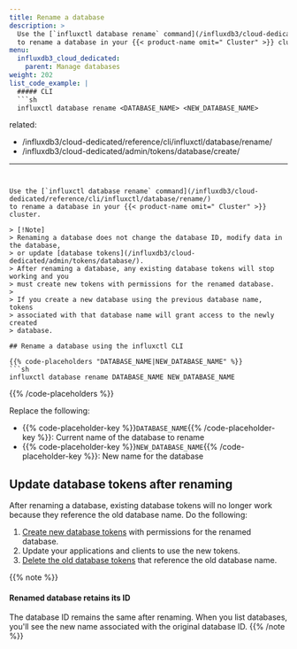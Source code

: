 ```yaml
---
title: Rename a database
description: >
  Use the [`influxctl database rename` command](/influxdb3/cloud-dedicated/reference/cli/influxctl/database/rename/)
  to rename a database in your {{< product-name omit=" Cluster" >}} cluster.
menu:
  influxdb3_cloud_dedicated:
    parent: Manage databases
weight: 202
list_code_example: |
  ##### CLI
  ```sh
  influxctl database rename <DATABASE_NAME> <NEW_DATABASE_NAME>
  ```
related:
  - /influxdb3/cloud-dedicated/reference/cli/influxctl/database/rename/
  - /influxdb3/cloud-dedicated/admin/tokens/database/create/
---
```


Use the [`influxctl database rename` command](/influxdb3/cloud-dedicated/reference/cli/influxctl/database/rename/)
to rename a database in your {{< product-name omit=" Cluster" >}} cluster.

> [!Note]
> Renaming a database does not change the database ID, modify data in the database,
> or update [database tokens](/influxdb3/cloud-dedicated/admin/tokens/database/).
> After renaming a database, any existing database tokens will stop working and you
> must create new tokens with permissions for the renamed database.
>
> If you create a new database using the previous database name, tokens
> associated with that database name will grant access to the newly created
> database.

## Rename a database using the influxctl CLI

{{% code-placeholders "DATABASE_NAME|NEW_DATABASE_NAME" %}}
```sh
influxctl database rename DATABASE_NAME NEW_DATABASE_NAME
```
{{% /code-placeholders %}}

Replace the following:

- {{% code-placeholder-key %}}`DATABASE_NAME`{{% /code-placeholder-key %}}: Current name of the database to rename
- {{% code-placeholder-key %}}`NEW_DATABASE_NAME`{{% /code-placeholder-key %}}: New name for the database

## Update database tokens after renaming

After renaming a database, existing database tokens will no longer work because
they reference the old database name. Do the following:

1. [Create new database tokens](/influxdb3/cloud-dedicated/admin/tokens/database/create/)
   with permissions for the renamed database.
2. Update your applications and clients to use the new tokens.
3. [Delete the old database tokens](/influxdb3/cloud-dedicated/admin/tokens/database/delete/)
   that reference the old database name.

{{% note %}}
#### Renamed database retains its ID

The database ID remains the same after renaming. When you list databases,
you'll see the new name associated with the original database ID.
{{% /note %}}
